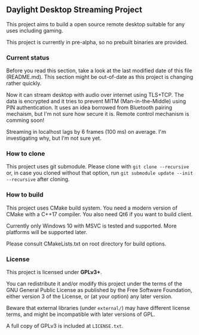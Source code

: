 ## Daylight Desktop Streaming Project

This project aims to build a open source remote desktop suitable for any uses including gaming.

This project is currently in pre-alpha, so no prebuilt binaries are provided.

### Current status
Before you read this section, take a look at the last modified date of this file (README.md).
This section might be out-of-date as this project is changing rather quickly.

Now it can stream desktop with audio over internet using TLS+TCP.
The data is encrypted and it tries to prevent MITM (Man-in-the-Middle) using PIN authentication.
It uses an idea borrowed from Bluetooth pairing mechaism, but I'm not sure how secure it is.
Remote control mechanism is comming soon!

Streaming in localhost lags by 6 frames (100 ms) on average.
I'm investigating why, but I'm not sure yet.

### How to clone
This project uses git submodule.
Please clone with `git clone --recursive` or, in case you cloned without that option,
run `git submodule update --init --recursive` after cloning.

### How to build
This project uses CMake build system.
You need a modern version of CMake with a C++17 compiler.
You also need Qt6 if you want to build client.

Currently only Windows 10 with MSVC is tested and supported.
More platforms will be supported later.

Please consult CMakeLists.txt on root directory for build options.

### License

This project is licensed under **GPLv3+**.

You can redistribute it and/or modify this project under the terms of the GNU General Public License
as published by the Free Software Foundation, either version 3 of the License, or (at your option) any later version.

Beware that external libraries (under `external/`) may have different license terms,
and might be incompatible with later versions of GPL.

A full copy of GPLv3 is included at `LICENSE.txt`.
